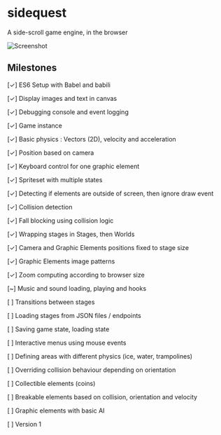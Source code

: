 # sidequest
A side-scroll game engine, in the browser

![Screenshot](https://erikdesjardins.com/static/git/sidequest2.png)

## Milestones
 [✓] ES6 Setup with Babel and babili
 
 [✓] Display images and text in canvas
 
 [✓] Debugging console and event logging
 
 [✓] Game instance 
 
 [✓] Basic physics : Vectors (2D), velocity and acceleration
 
 [✓] Position based on camera
 
 [✓] Keyboard control for one graphic element
 
 [✓] Spriteset with multiple states
 
 [✓] Detecting if elements are outside of screen, then ignore draw event
 
 [✓] Collision detection
 
 [✓] Fall blocking using collision logic
  
 [✓] Wrapping stages in Stages, then Worlds
 
 [✓] Camera and Graphic Elements positions fixed to stage size

 [✓] Graphic Elements image patterns 

 [✓] Zoom computing according to browser size
 
 [~] Music and sound loading, playing and hooks
 
 [ ] Transitions between stages
 
 [ ] Loading stages from JSON files / endpoints
 
 [ ] Saving game state, loading state
 
 [ ] Interactive menus using mouse events
 
 [ ] Defining areas with different physics (ice, water, trampolines)
 
 [ ] Overriding collision behaviour depending on orientation
 
 [ ] Collectible elements (coins)
 
 [ ] Breakable elements based on collision, orientation and velocity
 
 [ ] Graphic elements with basic AI
 
 [ ] Version 1 
